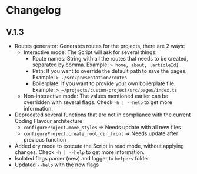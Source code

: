 # Changelog

## V.1.3

- Routes generator: Generates routes for the projects, there are 2 ways:
  - Interactive mode: The Script will ask for several things:
    - Route names: String with all the routes that needs to be created, separated by comma. Example: `> home, about, [articleId]`
    - Path: If you want to override the default path to save the pages. Example: `> ./src/presentation/routes`
    - Boilerplate: If you want to provide your own boilerplate file. Example: `> ~/projects/custom-project/src/pages/index.ts`
  - Non-interactive mode: The values mentioned earlier can be overridden with several flags. Check `-h | --help` to get more information.
- Deprecated several functions that are not in compliance with the current Coding Flavour architecture
  - `configureProject.move_styles` => Needs update with all new files
  - `configureProject.create_root_dir_front` => Needs update after previous function
- Added dry mode to execute the Script in read mode, without applying changes. Check `-h | --help` to get more information.
- Isolated flags parser (new) and logger to `helpers` folder
- Updated `--help` with the new flags
